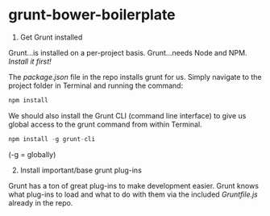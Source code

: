 # grunt-bower-boilerplate

1. Get Grunt installed

Grunt...is installed on a per-project basis.
Grunt...needs Node and NPM. _Install it first!_

The _package.json_ file in the repo installs grunt for us.
Simply navigate to the project folder in Terminal and running the command:
```javascript
npm install
```

We should also install the Grunt CLI (command line interface) to give us global access to the grunt command from within Terminal.
```javascript
npm install -g grunt-cli
```
(-g = globally)


2. Install important/base grunt plug-ins

Grunt has a ton of great plug-ins to make development easier.
Grunt knows what plug-ins to load and what to do with them via the included _Gruntfile.js_ already in the repo.
